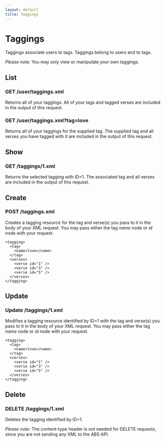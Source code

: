 ```yaml
---
layout: default
title: Taggings
---
```


# Taggings

Taggings associate users to tags.  Taggings belong to users and to tags.

*Please note:* You may only view or manipulate your own taggings.

## List                                       

### GET /user/taggings.xml

Returns all of your taggings.  All of your tags and tagged verses are included in the output of this request.

### GET /user/taggings.xml?tag=love

Returns all of your taggings for the supplied tag.  The supplied tag and all verses you have tagged with it are included in the output of this request.

## Show

### GET /taggings/1.xml

Returns the selected tagging with ID=1.  The associated tag and all verses are included in the output of this request.

## Create

### POST /taggings.xml

Creates a tagging resource for the tag and verse(s) you pass to it in the body of your XML request.  You may pass either the tag *name* node or *id* node with your request.

    <tagging>
      <tag>
        <name>love</name>
      </tag>      
      <verses>
        <verse id="1" />
        <verse id="3" />
        <verse id="5" />
      </verses>
    </tagging>

## Update

### Update /taggings/1.xml

Modifies a tagging resource identified by ID=1 with the tag and verse(s) you pass to it in the body of your XML request.  You may pass either the tag *name* node or *id* node with your request.

    <tagging>
      <tag>
        <name>love</name>
      </tag>      
      <verses>
        <verse id="1" />
        <verse id="3" />
        <verse id="5" />
      </verses>
    </tagging>

## Delete

### DELETE /taggings/1.xml

Deletes the tagging identified by ID=1.

*Please note:* The content-type header is not needed for DELETE requests, since you are not sending any XML to the ABS API.